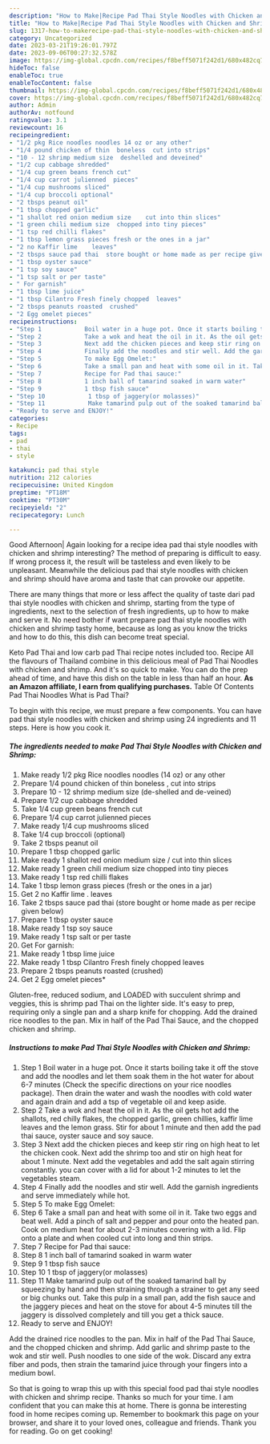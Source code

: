 ```yaml
---
description: "How to Make|Recipe Pad Thai Style Noodles with Chicken and Shrimp {That is Delicious"
title: "How to Make|Recipe Pad Thai Style Noodles with Chicken and Shrimp {That is Delicious"
slug: 1317-how-to-makerecipe-pad-thai-style-noodles-with-chicken-and-shrimp-that-is-delicious
category: Uncategorized
date: 2023-03-21T19:26:01.797Z
date: 2023-09-06T00:27:32.578Z
image: https://img-global.cpcdn.com/recipes/f8beff5071f242d1/680x482cq70/pad-thai-style-noodles-with-chicken-and-shrimp-recipe-main-photo.jpg
hideToc: false
enableToc: true
enableTocContent: false
thumbnail: https://img-global.cpcdn.com/recipes/f8beff5071f242d1/680x482cq70/pad-thai-style-noodles-with-chicken-and-shrimp-recipe-main-photo.jpg
cover: https://img-global.cpcdn.com/recipes/f8beff5071f242d1/680x482cq70/pad-thai-style-noodles-with-chicken-and-shrimp-recipe-main-photo.jpg
author: Admin
authorAv: notfound
ratingvalue: 3.1
reviewcount: 16
recipeingredient:
- "1/2 pkg Rice noodles noodles 14 oz or any other"
- "1/4 pound chicken of thin  boneless  cut into strips"
- "10 - 12 shrimp medium size  deshelled and deveined"
- "1/2 cup cabbage shredded"
- "1/4 cup green beans french cut"
- "1/4 cup carrot julienned  pieces"
- "1/4 cup mushrooms sliced"
- "1/4 cup broccoli optional"
- "2 tbsps peanut oil"
- "1 tbsp chopped garlic"
- "1 shallot red onion medium size    cut into thin slices"
- "1 green chili medium size  chopped into tiny pieces"
- "1 tsp red chilli flakes"
- "1 tbsp lemon grass pieces fresh or the ones in a jar"
- "2 no Kaffir lime    leaves"
- "2 tbsps sauce pad thai  store bought or home made as per recipe given below"
- "1 tbsp oyster sauce"
- "1 tsp soy sauce"
- "1 tsp salt or per taste"
- " For garnish"
- "1 tbsp lime juice"
- "1 tbsp Cilantro Fresh finely chopped  leaves"
- "2 tbsps peanuts roasted  crushed"
- "2 Egg omelet pieces"
recipeinstructions:
- "Step 1            Boil water in a huge pot. Once it starts boiling take it off the stove and add the noodles and let them soak them in the hot water for about 6-7 minutes (Check the specific directions on your rice noodles package). Then drain the water and wash the noodles with cold water and again drain and add a tsp of vegetable oil and keep aside."
- "Step 2            Take a wok and heat the oil in it. As the oil gets hot add the shallots, red chilly flakes, the chopped garlic, green chillies, kaffir lime leaves and the lemon grass. Stir for about 1 minute and then add the pad thai sauce, oyster sauce and soy sauce."
- "Step 3            Next add the chicken pieces and keep stir ring on high heat to let the chicken cook. Next add the shrimp too and stir on high heat for about 1 minute. Next add the vegetables and add the salt again stirring constantly. you can cover with a lid for about 1-2 minutes to let the vegetables steam."
- "Step 4            Finally add the noodles and stir well. Add the garnish ingredients and serve immediately while hot."
- "Step 5            To make Egg Omelet:"
- "Step 6            Take a small pan and heat with some oil in it. Take two eggs and beat well. Add a pinch of salt and pepper and pour onto the heated pan. Cook on medium heat for about 2-3 minutes covering with a lid. Flip onto a plate and when cooled cut into long and thin strips."
- "Step 7            Recipe for Pad thai sauce:"
- "Step 8            1 inch ball of tamarind soaked in warm water"
- "Step 9            1 tbsp fish sauce"
- "Step 10            1 tbsp of jaggery(or molasses)"
- "Step 11            Make tamarind pulp out of the soaked tamarind ball by squeezing by hand and then straining through a strainer to get any seed or big chunks out. Take this pulp in a small pan, add the fish sauce and the jaggery pieces and heat on the stove for about 4-5 minutes till the jaggery is dissolved completely and till you get a thick sauce."
- "Ready to serve and ENJOY!"
categories:
- Recipe
tags:
- pad
- thai
- style

katakunci: pad thai style 
nutrition: 212 calories
recipecuisine: United Kingdom
preptime: "PT18M"
cooktime: "PT30M"
recipeyield: "2"
recipecategory: Lunch

---
```



Good Afternoon| Again looking for a recipe idea pad thai style noodles with chicken and shrimp interesting? The method of preparing is difficult to easy. If wrong process it, the result will be tasteless and even likely to be unpleasant. Meanwhile the delicious pad thai style noodles with chicken and shrimp should have aroma and taste that can provoke our appetite.






There are many things that more or less affect the quality of taste dari pad thai style noodles with chicken and shrimp, starting from the type of ingredients, next to the selection of fresh ingredients, up to how to make and serve it. No need bother if want prepare pad thai style noodles with chicken and shrimp tasty home, because as long as you know the tricks and how to do this, this dish can become treat special.


Keto Pad Thai and low carb pad Thai recipe notes included too. Recipe All the flavours of Thailand combine in this delicious meal of Pad Thai Noodles with chicken and shrimp. And it&#39;s so quick to make. You can do the prep ahead of time, and have this dish on the table in less than half an hour. **As an Amazon affiliate, I earn from qualifying purchases.** Table Of Contents Pad Thai Noodles What is Pad Thai?


To begin with this recipe, we must prepare a few components. You can have pad thai style noodles with chicken and shrimp using 24 ingredients and 11 steps. Here is how you cook it.

<!--inarticleads1-->

##### The ingredients needed to make Pad Thai Style Noodles with Chicken and Shrimp:

1. Make ready 1/2 pkg Rice noodles noodles (14 oz) or any other
1. Prepare 1/4 pound chicken of thin  boneless , cut into strips
1. Prepare 10 - 12 shrimp medium size  (de-shelled and de-veined)
1. Prepare 1/2 cup cabbage shredded
1. Take 1/4 cup green beans french cut
1. Prepare 1/4 cup carrot julienned  pieces
1. Make ready 1/4 cup mushrooms sliced
1. Take 1/4 cup broccoli (optional)
1. Take 2 tbsps peanut oil
1. Prepare 1 tbsp chopped garlic
1. Make ready 1 shallot red onion medium size  /  cut into thin slices
1. Make ready 1 green chili medium size  chopped into tiny pieces
1. Make ready 1 tsp red chilli flakes
1. Take 1 tbsp lemon grass pieces (fresh or the ones in a jar)
1. Get 2 no Kaffir lime .   leaves
1. Take 2 tbsps sauce pad thai  (store bought or home made as per recipe given below)
1. Prepare 1 tbsp oyster sauce
1. Make ready 1 tsp soy sauce
1. Make ready 1 tsp salt or per taste
1. Get  For garnish:
1. Make ready 1 tbsp lime juice
1. Make ready 1 tbsp Cilantro Fresh finely chopped  leaves
1. Prepare 2 tbsps peanuts roasted  (crushed)
1. Get 2 Egg omelet pieces*


Gluten-free, reduced sodium, and LOADED with succulent shrimp and veggies, this is shrimp pad Thai on the lighter side. It&#39;s easy to prep, requiring only a single pan and a sharp knife for chopping. Add the drained rice noodles to the pan. Mix in half of the Pad Thai Sauce, and the chopped chicken and shrimp. 

<!--inarticleads2-->

##### Instructions to make Pad Thai Style Noodles with Chicken and Shrimp:

1. Step 1            Boil water in a huge pot. Once it starts boiling take it off the stove and add the noodles and let them soak them in the hot water for about 6-7 minutes (Check the specific directions on your rice noodles package). Then drain the water and wash the noodles with cold water and again drain and add a tsp of vegetable oil and keep aside.
1. Step 2            Take a wok and heat the oil in it. As the oil gets hot add the shallots, red chilly flakes, the chopped garlic, green chillies, kaffir lime leaves and the lemon grass. Stir for about 1 minute and then add the pad thai sauce, oyster sauce and soy sauce.
1. Step 3            Next add the chicken pieces and keep stir ring on high heat to let the chicken cook. Next add the shrimp too and stir on high heat for about 1 minute. Next add the vegetables and add the salt again stirring constantly. you can cover with a lid for about 1-2 minutes to let the vegetables steam.
1. Step 4            Finally add the noodles and stir well. Add the garnish ingredients and serve immediately while hot.
1. Step 5            To make Egg Omelet:
1. Step 6            Take a small pan and heat with some oil in it. Take two eggs and beat well. Add a pinch of salt and pepper and pour onto the heated pan. Cook on medium heat for about 2-3 minutes covering with a lid. Flip onto a plate and when cooled cut into long and thin strips.
1. Step 7            Recipe for Pad thai sauce:
1. Step 8            1 inch ball of tamarind soaked in warm water
1. Step 9            1 tbsp fish sauce
1. Step 10            1 tbsp of jaggery(or molasses)
1. Step 11            Make tamarind pulp out of the soaked tamarind ball by squeezing by hand and then straining through a strainer to get any seed or big chunks out. Take this pulp in a small pan, add the fish sauce and the jaggery pieces and heat on the stove for about 4-5 minutes till the jaggery is dissolved completely and till you get a thick sauce.
1. Ready to serve and ENJOY!

Add the drained rice noodles to the pan. Mix in half of the Pad Thai Sauce, and the chopped chicken and shrimp. Add garlic and shrimp paste to the wok and stir well. Push noodles to one side of the wok. Discard any extra fiber and pods, then strain the tamarind juice through your fingers into a medium bowl. 

So that is going to wrap this up with this special food pad thai style noodles with chicken and shrimp recipe. Thanks so much for your time. I am confident that you can make this at home. There is gonna be interesting food in home recipes coming up. Remember to bookmark this page on your browser, and share it to your loved ones, colleague and friends. Thank you for reading. Go on get cooking!
